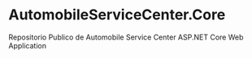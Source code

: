 # AutomobileServiceCenter.Core
Repositorio Publico de Automobile Service Center ASP.NET Core Web Application
